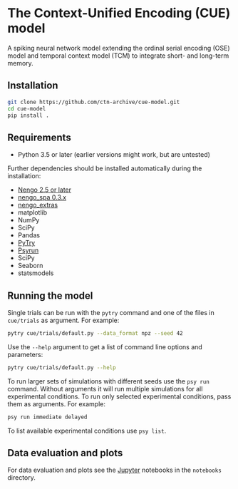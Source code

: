 # The Context-Unified Encoding (CUE) model

A spiking neural network model extending the ordinal serial encoding (OSE) model
and temporal context model (TCM) to integrate short- and long-term memory.


## Installation

```bash
git clone https://github.com/ctn-archive/cue-model.git
cd cue-model
pip install .
```

## Requirements

* Python 3.5 or later  (earlier versions might work, but are untested)

Further dependencies should be installed automatically during the installation:

* [Nengo 2.5 or later](https://www.nengo.ai/)
* [nengo_spa 0.3.x](https://github.com/nengo/nengo_spa)
* [nengo_extras](https://github.com/nengo/nengo_extras)
* matplotlib
* NumPy
* SciPy
* Pandas
* [PyTry](https://github.com/tcstewar/pytry)
* [Psyrun](https://github.com/jgosmann/psyrun)
* SciPy
* Seaborn
* statsmodels


## Running the model

Single trials can be run with the `pytry` command and one of the files in
`cue/trials` as argument. For example:

```bash
pytry cue/trials/default.py --data_format npz --seed 42
```

Use the `--help` argument to get a list of command line options and parameters:

```bash
pytry cue/trials/default.py --help
```

To run larger sets of simulations with different seeds use the `psy run`
command. Without arguments it will run multiple simulations for all
experimental conditions. To run only selected experimental conditions, pass
them as arguments. For example:

```bash
psy run immediate delayed
```

To list available experimental conditions use `psy list`.


## Data evaluation and plots

For data evaluation and plots see the [Jupyter](http://jupyter.org/) notebooks
in the `notebooks` directory.
